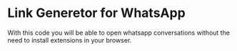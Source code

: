 # Link Generetor for WhatsApp

With this code you will be able to open whatsapp conversations without the need to install extensions in your browser.
